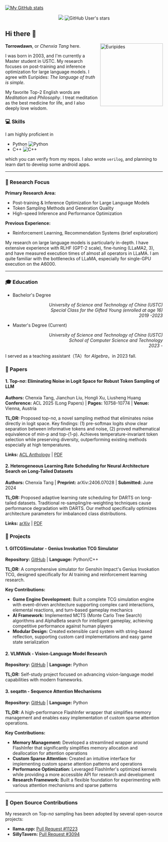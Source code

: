 [![My GitHub stats](https://github-readme-stats.vercel.app/api?username=Tomorrowdawn&count_private=True)](https://github.com/anuraghazra/github-readme-stats)

<div align="center">
  
  ![](https://komarev.com/ghpvc/?username=Tomorrowdawn) ![GitHub User's stars](https://img.shields.io/github/stars/Tomorrowdawn) 
  
</div>

## Hi there 👋

<img align="right" width="200" src="https://hips.hearstapps.com/hmg-prod/images/euripides-9289335-1-402.jpg" alt="Euripides">

**Torrowdawn**, or *Chenxia Tang* here. 

I was born in 2003, and I'm currently a Master student in USTC. My research focuses on post-training and inference optimization for large language models. I agree with Euripides: *The language of truth is simple*.

My favorite Top-2 English words are *Meditation* and *Philosophy*. I treat meditation as the best medicine for life, and I also deeply love wisdom. 

### 💻 Skills

I am highly proficient in 

- Python ![Python](https://img.shields.io/badge/python-3670A0?style=for-the-badge&logo=python&logoColor=ffdd54)
- C++ ![C++](https://img.shields.io/badge/c++-%2300599C.svg?style=for-the-badge&logo=c%2B%2B&logoColor=white)

which you can verify from my repos. I also wrote `verilog`, and planning to learn dart to develop some android apps.

---

### 🔬 Research Focus

**Primary Research Area:**
- Post-training & Inference Optimization for Large Language Models
- Token Sampling Methods and Generation Quality  
- High-speed Inference and Performance Optimization

**Previous Experience:**
- Reinforcement Learning, Recommendation Systems (brief exploration)

My research on large language models is particularly in-depth. I have extensive experience with RLHF (GPT-2 scale), fine-tuning (LLaMA2, 3), and have measured execution times of almost all operators in LLaMA. I am quite familiar with the bottlenecks of LLaMA, especially for single-GPU execution on the A6000.

---

### 🎓 Education

- Bachelor's Degree

<p align="right">
<em>University of Science and Technology of China (USTC) <br> Special Class for the Gifted Young (enrolled at age 16) <br> 2019 -2023</em>
</p>

- Master's Degree (Current)

<p align="right">
<em>University of Science and Technology of China (USTC) <br> School of Computer Science and Technology <br> 2023 - </em>
</p>

I served as a teaching assistant（TA）for *Algebra*，in 2023 fall.

### 📄 Papers

#### 1. Top-nσ: Eliminating Noise in Logit Space for Robust Token Sampling of LLM
**Authors:** Chenxia Tang, Jianchun Liu, Hongli Xu, Liusheng Huang  
**Conference:** ACL 2025 (Long Papers) | **Pages:** 10758-10774 | **Venue:** Vienna, Austria  

**TL;DR:** Proposed top-nσ, a novel sampling method that eliminates noise directly in logit space. Key findings: (1) pre-softmax logits show clear separation between informative tokens and noise, (2) proved mathematical equivalence of min-p and top-(1-p). Achieves temperature-invariant token selection while preserving diversity, outperforming existing methods especially at high temperatures.

**Links:** [ACL Anthology](https://aclanthology.org/2025.acl-long.528/) | [PDF](https://aclanthology.org/2025.acl-long.528.pdf)

#### 2. Heterogeneous Learning Rate Scheduling for Neural Architecture Search on Long-Tailed Datasets
**Authors:** Chenxia Tang | **Preprint:** arXiv:2406.07028 | **Submitted:** June 2024  

**TL;DR:** Proposed adaptive learning rate scheduling for DARTS on long-tailed datasets. Traditional re-sampling/re-weighting techniques cause performance degradation with DARTS. Our method specifically optimizes architecture parameters for imbalanced class distributions.

**Links:** [arXiv](https://arxiv.org/abs/2406.07028) | [PDF](https://arxiv.org/pdf/2406.07028.pdf)

### 🚀 Projects

#### 1. GITCGSimulator - Genius Invokation TCG Simulator
**Repository:** [GitHub](https://github.com/Tomorrowdawn/GITCGSimulator) |  **Language:** Python/C++

**TL;DR:** A comprehensive simulator for Genshin Impact's Genius Invokation TCG, designed specifically for AI training and reinforcement learning research.

**Key Contributions:**
- **Game Engine Development:** Built a complete TCG simulation engine with event-driven architecture supporting complex card interactions, elemental reactions, and turn-based gameplay mechanics
- **AI Framework:** Implemented MCTS (Monte Carlo Tree Search) algorithms and AlphaBeta search for intelligent gameplay, achieving competitive performance against human players
- **Modular Design:** Created extensible card system with string-based reflection, supporting custom card implementations and easy game state serialization

#### 2. VLMWalk - Vision-Language Model Research
**Repository:** [GitHub](https://github.com/Tomorrowdawn/VLMWalk) | **Language:** Python

**TL;DR:** Self-study project focused on advancing vision-language model capabilities with modern frameworks.

#### 3. seqattn - Sequence Attention Mechanisms
**Repository:** [GitHub](https://github.com/Tomorrowdawn/seqattn) | **Language:** Python

**TL;DR:** A high-performance FlashInfer wrapper that simplifies memory management and enables easy implementation of custom sparse attention operations.

**Key Contributions:**
- **Memory Management:** Developed a streamlined wrapper around FlashInfer that significantly simplifies memory allocation and deallocation for attention operations
- **Custom Sparse Attention:** Created an intuitive interface for implementing custom sparse attention patterns and operations
- **Performance Optimization:** Leveraged FlashInfer's optimized kernels while providing a more accessible API for research and development
- **Research Framework:** Built a flexible foundation for experimenting with various attention mechanisms and sparse patterns

---

### 🌟 Open Source Contributions

My research on Top-nσ sampling has been adopted by several open-source projects:
- **llama.cpp:** [Pull Request #11223](https://github.com/ggml-org/llama.cpp/pull/11223)
- **SillyTavern:** [Pull Request #3094](https://github.com/SillyTavern/SillyTavern/pull/3094)
